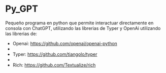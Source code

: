 # Py_GPT
Pequeño programa en python que permite interactuar directamente en consola con ChatGPT, utilizando las librerias de Typer y OpenAi
utilizando las librerias de:
- Openai: https://github.com/openai/openai-python
- 
- Typer: https://github.com/tiangolo/typer
- 
- Rich: https://github.com/Textualize/rich

